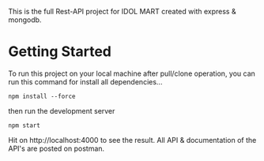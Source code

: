 This is the full Rest-API project for IDOL MART created with express & mongodb.

# Getting Started
To run this project on your local machine after pull/clone operation, you can run this command for install all dependencies...

    npm install --force

then run the development server

    npm start

Hit on http://localhost:4000 to see the result. All API & documentation of the API's are posted on postman.
